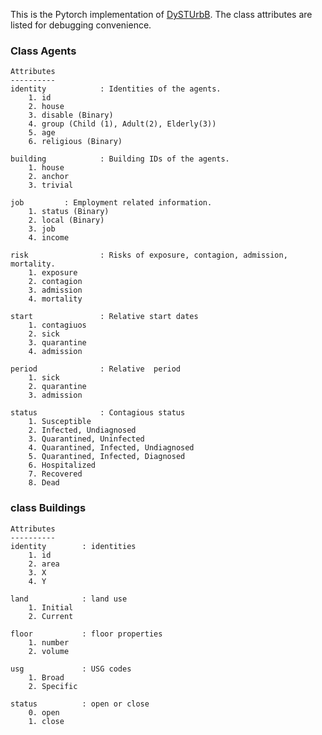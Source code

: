 This is the Pytorch implementation of [DySTUrbB](https://github.com/amirca91/DySTUrbD/tree/COVID_ABM).
The class attributes are listed for debugging convenience.

### Class Agents

    Attributes
    ----------
    identity            : Identities of the agents.
        1. id
        2. house
        3. disable (Binary)
        4. group (Child (1), Adult(2), Elderly(3))
        5. age
        6. religious (Binary)

    building            : Building IDs of the agents.
        1. house
        2. anchor
        3. trivial

    job         : Employment related information.
        1. status (Binary)
        2. local (Binary)
        3. job
        4. income

    risk                : Risks of exposure, contagion, admission, mortality.
        1. exposure
        2. contagion
        3. admission
        4. mortality

    start               : Relative start dates
        1. contagiuos
        2. sick
        3. quarantine
        4. admission

    period              : Relative  period
        1. sick
        2. quarantine
        3. admission

    status              : Contagious status
        1. Susceptible
        2. Infected, Undiagnosed
        3. Quarantined, Uninfected
        4. Quarantined, Infected, Undiagnosed
        5. Quarantined, Infected, Diagnosed
        6. Hospitalized
        7. Recovered
        8. Dead

### class Buildings

    Attributes
    ----------
    identity        : identities
        1. id
        2. area
        3. X
        4. Y

    land            : land use
        1. Initial
        2. Current

    floor           : floor properties
        1. number
        2. volume

    usg             : USG codes
        1. Broad
        2. Specific

    status          : open or close
        0. open
        1. close
